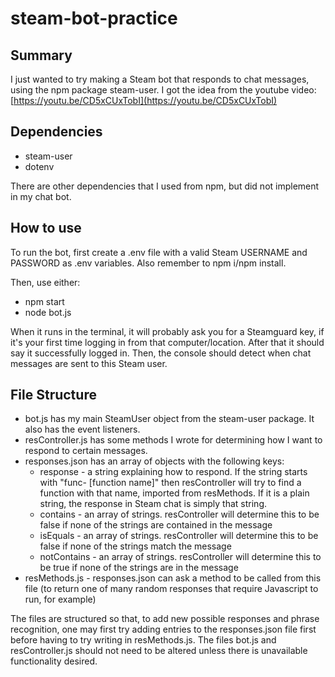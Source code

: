 # steam-bot-practice

## Summary 

I just wanted to try making a Steam bot that responds to chat messages, using the npm package steam-user. I got the idea from the youtube video: [https://youtu.be/CD5xCUxTobI](https://youtu.be/CD5xCUxTobI) 

## Dependencies 

  * steam-user 
  * dotenv 
  
  There are other dependencies that I used from npm, but did not implement in my chat bot. 
  
## How to use 

To run the bot, first create a .env file with a valid Steam USERNAME and PASSWORD as .env variables. Also remember to npm i/npm install.

Then, use either:

  * npm start
  * node bot.js 
  
When it runs in the terminal, it will probably ask you for a Steamguard key, if it's your first time logging in from that computer/location. After that it should say it successfully logged in. Then, the console should detect when chat messages are sent to this Steam user. 

## File Structure 

  * bot.js has my main SteamUser object from the steam-user package. It also has the event listeners. 
  * resController.js has some methods I wrote for determining how I want to respond to certain messages. 
  * responses.json has an array of objects with the following keys:
    * response - a string explaining how to respond. If the string starts with "func- [function name]" then resController will try to find a function with that name, imported from resMethods. If it is a plain string, the response in Steam chat is simply that string.
    * contains - an array of strings. resController will determine this to be false if none of the strings are contained in the message 
    * isEquals - an array of strings. resController will determine this to be false if none of the strings match the message 
    * notContains - an array of strings. resController will determine this to be true if none of the strings are in the message 
  * resMethods.js - responses.json can ask a method to be called from this file (to return one of many random responses that require Javascript to run, for example) 
  
The files are structured so that, to add new possible responses and phrase recognition, one may first try adding entries to the responses.json file first before having to try writing in resMethods.js. The files bot.js and resController.js should not need to be altered unless there is unavailable functionality desired.
